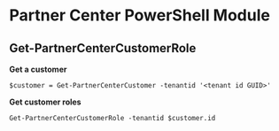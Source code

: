 # Partner Center PowerShell Module #

## Get-PartnerCenterCustomerRole ##

**Get a customer**

    $customer = Get-PartnerCenterCustomer -tenantid '<tenant id GUID>'

**Get customer roles**

    Get-PartnerCenterCustomerRole -tenantid $customer.id
